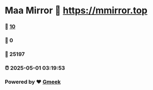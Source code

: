 # Maa Mirror :link: https://mmirror.top 
### :page_facing_up: [10](https://mmirror.top/tag.html) 
### :speech_balloon: 0 
### :hibiscus: 25197 
### :alarm_clock: 2025-05-01 03:19:53 
### Powered by :heart: [Gmeek](https://github.com/Meekdai/Gmeek)
